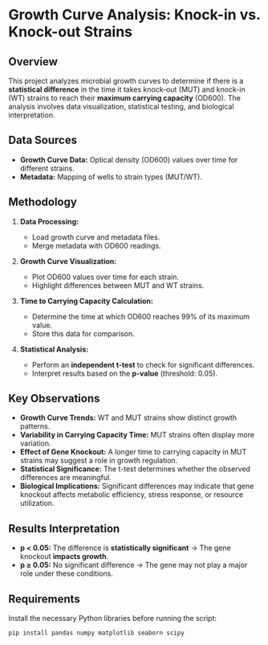 # Growth Curve Analysis: Knock-in vs. Knock-out Strains  

## Overview  
This project analyzes microbial growth curves to determine if there is a **statistical difference** in the time it takes knock-out (MUT) and knock-in (WT) strains to reach their **maximum carrying capacity** (OD600). The analysis involves data visualization, statistical testing, and biological interpretation.  

## Data Sources  
- **Growth Curve Data:** Optical density (OD600) values over time for different strains.  
- **Metadata:** Mapping of wells to strain types (MUT/WT).  

## Methodology  
1. **Data Processing:**  
   - Load growth curve and metadata files.  
   - Merge metadata with OD600 readings.  

2. **Growth Curve Visualization:**  
   - Plot OD600 values over time for each strain.  
   - Highlight differences between MUT and WT strains.  

3. **Time to Carrying Capacity Calculation:**  
   - Determine the time at which OD600 reaches 99% of its maximum value.  
   - Store this data for comparison.  

4. **Statistical Analysis:**  
   - Perform an **independent t-test** to check for significant differences.  
   - Interpret results based on the **p-value** (threshold: 0.05).  

## Key Observations  
- **Growth Curve Trends:** WT and MUT strains show distinct growth patterns.  
- **Variability in Carrying Capacity Time:** MUT strains often display more variation.  
- **Effect of Gene Knockout:** A longer time to carrying capacity in MUT strains may suggest a role in growth regulation.  
- **Statistical Significance:** The t-test determines whether the observed differences are meaningful.  
- **Biological Implications:** Significant differences may indicate that gene knockout affects metabolic efficiency, stress response, or resource utilization.  

## Results Interpretation  
- **p < 0.05:** The difference is **statistically significant** → The gene knockout **impacts growth**.  
- **p ≥ 0.05:** No significant difference → The gene may not play a major role under these conditions.  

## Requirements  
Install the necessary Python libraries before running the script:  
```bash
pip install pandas numpy matplotlib seaborn scipy

